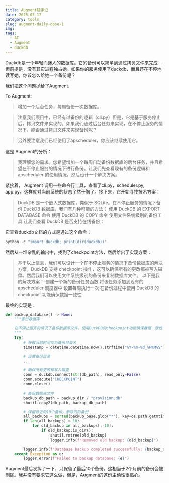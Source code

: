 ```yaml
---
title: Augment随手记
date: 2025-05-17
category: tools
slug: augment-daily-dose-1
img: 
tags:
  - AI
  - Augment
  - duckdb
---
```


Duckdb是一个年轻而迷人的数据库。它的备份可以简单到通过拷贝文件来完成 -- 但前提是，没有其它进程独占她。如果你的服务使用了duckdb，而且还在不停地读写她，你该怎么给她一个备份呢？

我们把这个问题抛给了Augment.

<!--excerpt-->

To Augment:

> 增加一个后台任务，每周备份一次数据库。

> 注意我们项目中，已经有过备份的逻辑（cli.py）但是，它是基于服务停止后，拷贝文件来实现的。如果我们通过后台任务来实现，在不停止服务的情况下，能否通过拷贝文件来实现备份呢？

> 另外要注意我们已经使用了apscheduler，你应该继续使用它。

这是 Augment的分析：

> 我理解您的需求。您希望增加一个每周自动备份数据库的后台任务，并且希望在不停止服务的情况下进行备份。让我们先查看现有的备份逻辑和 apscheduler 的使用情况，然后设计一个解决方案。

紧接着， Augment 调用一些命令行工具，查看了cli.py，scheduler.py, app.py，这样就对当前系统的状态了然于胸了。接下来，它开始寻找技术方案：

> DuckDB 是一个嵌入式数据库，类似于 SQLite。在不停止服务的情况下备份 DuckDB 数据库，我们有几种可能的方法：
    使用 DuckDB 的 EXPORT DATABASE 命令
    使用 DuckDB 的 COPY 命令
    使用文件系统级别的备份工具
    让我们查看 DuckDB 是否支持在线备份：

它查看duckdb文档的方式是通过这个命令：

```python
python -c "import duckdb; print(dir(duckdb))"
```

然后从一堆杂乱的输出中，找到了checkpoint方法，然后给出了实现方案：

> 基于以上信息，我们可以设计一个在不停止服务的情况下备份数据库的解决方案。DuckDB 支持 checkpoint 操作，这可以确保所有的更改都被写入磁盘。然后我们可以使用文件系统级别的备份来复制数据库文件。
> 以下是我的解决方案：
> 创建一个新的备份任务函数
> 将该任务添加到现有的 apscheduler 调度器中
> 设置每周执行一次
> 在备份过程中使用 DuckDB 的 checkpoint 功能确保数据一致性

最终的实现是：

```python
def backup_database() -> None:
    """备份数据库

    在不停止服务的情况下备份数据库文件，使用DuckDB的checkpoint功能确保数据一致性
    """
    try:
        # 获取当前时间作为备份目录名
        timestamp = datetime.datetime.now().strftime("%Y-%m-%d_%H%M%S")

        # 设置备份目录
        ...

        # 确保所有更改都写入磁盘
        conn = duckdb.connect(str(db_path), read_only=False)
        conn.execute("CHECKPOINT")
        conn.close()

        # 备份数据库文件
        backup_db_path = backup_dir / "provision.db"
        shutil.copy2(db_path, backup_db_path)

        # 保留最近的10个备份，删除旧的备份
        all_backups = sorted(backup_base.glob("*"), key=os.path.getmtime)
        if len(all_backups) > 10:
            for old_backup in all_backups[:-10]:
                if old_backup.is_dir():
                    shutil.rmtree(old_backup)
                    logger.info(f"Removed old backup: {old_backup}")

        logger.info(f"Database backup completed successfully: {backup_dir}")
    except Exception as e:
        logger.error(f"Failed to backup database: {e}")
```

Augment最后发挥了一下，只保留了最后10个备份。这相当于2个月前的备份会被删除。我并没有要求它这么做，但是，Augment的这份主动性很贴心。
